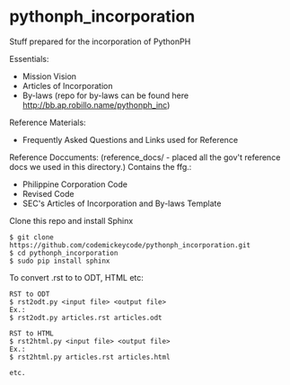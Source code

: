 pythonph_incorporation
======================

Stuff prepared for the incorporation of PythonPH

Essentials:
- Mission Vision
- Articles of Incorporation
- By-laws (repo for by-laws can be found here http://bb.ap.robillo.name/pythonph_inc)

Reference Materials:
- Frequently Asked Questions and Links used for Reference

Reference Doccuments:
(reference_docs/ - placed all the gov't reference docs we used in this directory.) Contains the ffg.:
- Philippine Corporation Code
- Revised Code
- SEC's Articles of Incorporation and By-laws Template


Clone this repo and install Sphinx
```
$ git clone https://github.com/codemickeycode/pythonph_incorporation.git
$ cd pythonph_incorporation
$ sudo pip install sphinx
```


To convert .rst to to ODT, HTML etc:
```
RST to ODT
$ rst2odt.py <input file> <output file>
Ex.:
$ rst2odt.py articles.rst articles.odt

RST to HTML
$ rst2html.py <input file> <output file>
Ex.:
$ rst2html.py articles.rst articles.html

etc.
```

